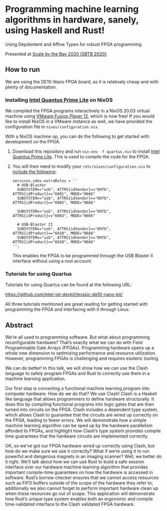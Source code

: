 # Programming machine learning algorithms in hardware, sanely, using Haskell and Rust!

Using Depdentent and Affine Types for robust FPGA programming.

Presented at [Scale by the Bay 2020 (SBTB
2020)](https://scalebythebay2020.sched.com/event/e55t/programming-machine-learning-algorithms-in-hardware-sanely-using-haskell-and-rust).


## How to run

We are using the DE10-Nano FPGA board, as it is relatively cheap and with plenty
of documentation.


### Installing [Intel Quantus Prime Lite][quartus] on NixOS

We compiled the FPGA programs interactively in a NixOS 20.03 virtual machine
using [VMware Fusion Player 12][vmware-fusion], which is now free! If you would
like to install NixOS in a VMware instance as well, we have provided the
configuration file in `nixos/configuration.nix`.

With a NixOS machine up, you can do the following to get started with
development on the FPGA.

1. Download this repository and run `nix-env -f quartus.nix` to install [Intel Quantus Prime Lite][quartus]. This is used to compile the code for the FPGA.

2. You will then need to modify your `/etc/nixos/configuration.nix` to [include the following](https://rocketboards.org/foswiki/Documentation/UsingUSBBlasterUnderLinux):

    ```
    services.udev.extraRules = ''
      # USB-Blaster
      SUBSYSTEM=="usb", ATTRS{idVendor}=="09fb", ATTRS{idProduct}=="6001", MODE="0666"
      SUBSYSTEM=="usb", ATTRS{idVendor}=="09fb", ATTRS{idProduct}=="6002", MODE="0666"
    
      SUBSYSTEM=="usb", ATTRS{idVendor}=="09fb", ATTRS{idProduct}=="6003", MODE="0666"
    
      # USB-Blaster II
      SUBSYSTEM=="usb", ATTRS{idVendor}=="09fb", ATTRS{idProduct}=="6010", MODE="0666"
      SUBSYSTEM=="usb", ATTRS{idVendor}=="09fb", ATTRS{idProduct}=="6810", MODE="0666"
    '';
    ```
    
    This enables the FPGA to be programmed through the USB Blaster II interface
    without using a root account.


### Tutorials for using Quartus

Tutorials for using Quartus can be found at the following URL:

https://github.com/intel-iot-devkit/terasic-de10-nano-kit/

All three tutorials mentioned are great reading for getting started with
programming the FPGA and interfacing with it through Linux.


## Abstract

We’re all used to programming software. But what about programming
reconfigurable hardware? That’s exactly what we can do with Field Programmable
Gate Arrays (FPGAs). Programming hardware opens up a whole new dimension to
optimizing performance and resource utilization. However, programming FPGAs is
challenging and requires esoteric tooling.

We can do better! In this talk, we will show how we can use the Clash language
to safely program FPGAs and Rust to correctly use them in a machine learning
application.

Our first step is converting a functional machine learning program into
computer hardware. How do we do that? We use Clash! Clash is a Haskell like
language that allows programmers to define hardware structurally. It does this
by compiling functional programs into logic gates that are then turned into
circuits on the FPGA. Clash includes a dependent type system, which allows
Clash to guarantee that the circuits are wired up correctly on the FPGA,
leading to fewer errors.  We will demonstrate how a simple machine learning
algorithm can be sped up by the hardware parallelism afforded to FPGAs, and
highlight how Clash’s type system provides compile time guarantees that the
hardware circuits are implemented correctly.

OK, so we’ve got our FPGA hardware wired up correctly using Clash, but how do
we make sure we use it correctly? What if we’re using it to run powerful and
dangerous magnets in an imaging scanner? Well, we better do it right. We’ll
talk about how we can use Rust to build a safe session interface over our
hardware machine learning algorithm that provides important compile-time
guarantees on how the hardware is accessed in software. Rust’s borrow checker
ensures that we cannot access resources such as FIFO buffers outside of the
scope of the hardware they refer to; additionally we also cannot forget to
perform important hardware clean up when these resources go out of scope. This
application will demonstrate how Rust’s unique type system enables both an
ergonomic and compile time-validated interface to the Clash validated FPGA
hardware.

<!-- References -->
[quartus]: https://fpgasoftware.intel.com/?edition=lite
[vmware-fusion]: https://www.vmware.com/products/fusion/fusion-evaluation.html
